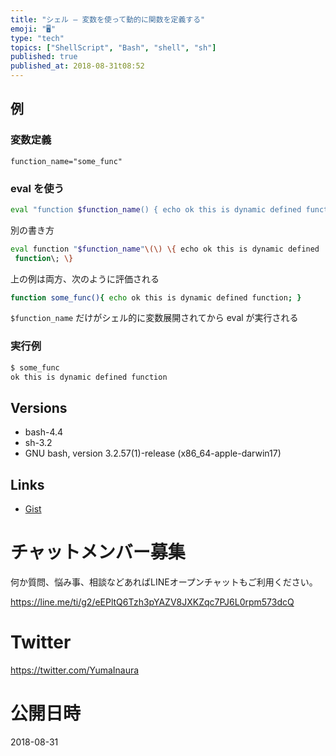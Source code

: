 ```yaml
---
title: "シェル — 変数を使って動的に関数を定義する"
emoji: "🖥"
type: "tech"
topics: ["ShellScript", "Bash", "shell", "sh"]
published: true
published_at: 2018-08-31t08:52
---
```


## 例

### 変数定義

```
function_name="some_func"
```

### eval を使う

```sh
eval "function $function_name() { echo ok this is dynamic defined function; }"
```

別の書き方

```sh
eval function "$function_name"\(\) \{ echo ok this is dynamic defined 
 function\; \}
```

上の例は両方、次のように評価される

```sh
function some_func(){ echo ok this is dynamic defined function; }
```

`$function_name` だけがシェル的に変数展開されてから eval が実行される

### 実行例

```sh
$ some_func
ok this is dynamic defined function
```

## Versions

- bash-4.4
- sh-3.2
- GNU bash, version 3.2.57(1)-release (x86_64-apple-darwin17)


## Links


- [Gist](https://gist.github.com/YumaInaura/dc13022e82401e6381b6ff6430a94b0f)








<!-- Update From Qiita API -->

# チャットメンバー募集


何か質問、悩み事、相談などあればLINEオープンチャットもご利用ください。

https://line.me/ti/g2/eEPltQ6Tzh3pYAZV8JXKZqc7PJ6L0rpm573dcQ





# Twitter


https://twitter.com/YumaInaura


<!-- Update From Qiita API -->



# 公開日時

2018-08-31
